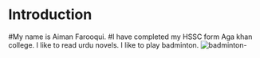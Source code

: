 # Introduction
#My name is Aiman Farooqui.
#I have completed my HSSC form Aga khan college.
I like to read urdu novels.
I like to play badminton.
![badminton-](https://github.com/user-attachments/assets/1ad7bbfa-5c12-49e1-818a-d8c8c084e80d)
